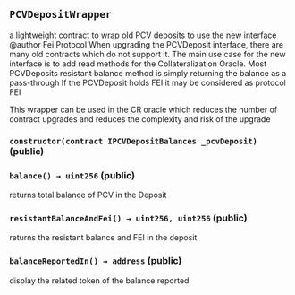 ## `PCVDepositWrapper`

a lightweight contract to wrap old PCV deposits to use the new interface 
  @author Fei Protocol
  When upgrading the PCVDeposit interface, there are many old contracts which do not support it.
  The main use case for the new interface is to add read methods for the Collateralization Oracle.
  Most PCVDeposits resistant balance method is simply returning the balance as a pass-through
  If the PCVDeposit holds FEI it may be considered as protocol FEI

  This wrapper can be used in the CR oracle which reduces the number of contract upgrades and reduces the complexity and risk of the upgrade




### `constructor(contract IPCVDepositBalances _pcvDeposit)` (public)





### `balance() → uint256` (public)

returns total balance of PCV in the Deposit



### `resistantBalanceAndFei() → uint256, uint256` (public)

returns the resistant balance and FEI in the deposit



### `balanceReportedIn() → address` (public)

display the related token of the balance reported






